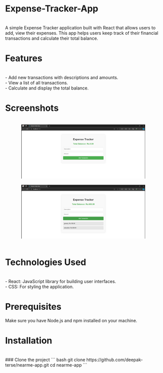 # Expense-Tracker-App
<br>
A simple Expense Tracker application built with React that allows users to add, view their expenses. This app helps users keep track of their financial transactions and calculate their total balance.
<br>
<h1>Features</h1>
<br>
  - Add new transactions with descriptions and amounts.<br>
  - View a list of all transactions.<br>
  - Calculate and display the total balance.

<br>
<h1>Screenshots</h1>
<br>
<div align="center">
    <img src="Screen1.png" width="400px"</img> 
</div>
<br>
<div align="center">
    <img src="Screen2.png" width="400px"</img> 
</div>
<br>
<h1>Technologies Used</h1>
<br>
  - React: JavaScript library for building user interfaces.
  <br>
  - CSS: For styling the application.
<br>
<h1>Prerequisites</h1>
Make sure you have Node.js and npm installed on your machine.
<br>

<h1>Installation</h1>
<br>
### Clone the project
``` bash
git clone https://github.com/deepak-terse/nearme-app.git
cd nearme-app
```
